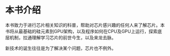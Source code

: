 # 本书介绍

本书致力于进行芯片相关知识的科普，帮助对芯片感兴趣的任何人来了解芯片。本书将从最基础的硅元素到GPU架构，以及程序如何在CPU及GPU上运行，探索底层机制，拉通理解学习芯片的前世今生，以及来龙去脉。

新技术的诞生往往是为了解决某个问题，芯片也不例外。

